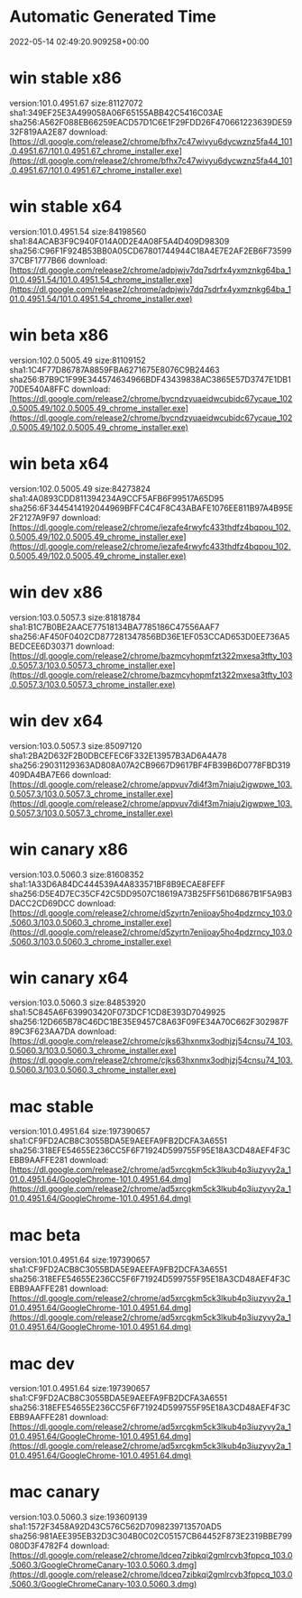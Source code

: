 # Automatic Generated Time
2022-05-14 02:49:20.909258+00:00

# win stable x86
version:101.0.4951.67 
size:81127072 
sha1:349EF25E3A499058A06F65155ABB42C5416C03AE 
sha256:A562F088EB66259EACD57D1C6E1F29FDD26F470661223639DE5932F819AA2E87 
download:[https://dl.google.com/release2/chrome/bfhx7c47wivyu6dycwznz5fa44_101.0.4951.67/101.0.4951.67_chrome_installer.exe](https://dl.google.com/release2/chrome/bfhx7c47wivyu6dycwznz5fa44_101.0.4951.67/101.0.4951.67_chrome_installer.exe) 

# win stable x64
version:101.0.4951.54 
size:84198560 
sha1:84ACAB3F9C940F014A0D2E4A08F5A4D409D98309 
sha256:C96F1F924B53BB0A05CD67801744944C18A4E7E2AF2EB6F7359937CBF1777B66 
download:[https://dl.google.com/release2/chrome/adpjwjv7dq7sdrfx4yxmznkg64ba_101.0.4951.54/101.0.4951.54_chrome_installer.exe](https://dl.google.com/release2/chrome/adpjwjv7dq7sdrfx4yxmznkg64ba_101.0.4951.54/101.0.4951.54_chrome_installer.exe) 

# win beta x86
version:102.0.5005.49 
size:81109152 
sha1:1C4F77D86787A8859FBA6271675E8076C9B24463 
sha256:B7B9C1F99E344574634966BDF43439838AC3865E57D3747E1DB170DE540A8FFC 
download:[https://dl.google.com/release2/chrome/bycndzyuaeidwcubidc67ycaue_102.0.5005.49/102.0.5005.49_chrome_installer.exe](https://dl.google.com/release2/chrome/bycndzyuaeidwcubidc67ycaue_102.0.5005.49/102.0.5005.49_chrome_installer.exe) 

# win beta x64
version:102.0.5005.49 
size:84273824 
sha1:4A0893CDD811394234A9CCF5AFB6F99517A65D95 
sha256:6F3445414192044969BFFC4C4F8C43ABAFE1076EE811B97A4B95E2F2127A9F97 
download:[https://dl.google.com/release2/chrome/iezafe4rwyfc433thdfz4bqpou_102.0.5005.49/102.0.5005.49_chrome_installer.exe](https://dl.google.com/release2/chrome/iezafe4rwyfc433thdfz4bqpou_102.0.5005.49/102.0.5005.49_chrome_installer.exe) 

# win dev x86
version:103.0.5057.3 
size:81818784 
sha1:B1C7B0BE2AACE77518134BA7785186C47556AAF7 
sha256:AF450F0402CD877281347856BD36E1EF053CCAD653D0EE736A5BEDCEE6D30371 
download:[https://dl.google.com/release2/chrome/bazmcyhopmfzt322mxesa3tfty_103.0.5057.3/103.0.5057.3_chrome_installer.exe](https://dl.google.com/release2/chrome/bazmcyhopmfzt322mxesa3tfty_103.0.5057.3/103.0.5057.3_chrome_installer.exe) 

# win dev x64
version:103.0.5057.3 
size:85097120 
sha1:2BA2D632F2B0DBCEFEC6F332E13957B3AD6A4A78 
sha256:29031129363AD808A07A2CB9667D9617BF4FB39B6D0778FBD319409DA4BA7E66 
download:[https://dl.google.com/release2/chrome/appvuv7di4f3m7niaju2igwpwe_103.0.5057.3/103.0.5057.3_chrome_installer.exe](https://dl.google.com/release2/chrome/appvuv7di4f3m7niaju2igwpwe_103.0.5057.3/103.0.5057.3_chrome_installer.exe) 

# win canary x86
version:103.0.5060.3 
size:81608352 
sha1:1A33D6A84DC444539A4A833571BF8B9ECAE8FEFF 
sha256:D5E4D7EC35CF42C5DD9507C18619A73B25FF561D6867B1F5A9B3DACC2CD69DCC 
download:[https://dl.google.com/release2/chrome/d5zyrtn7enijoay5ho4pdzrncy_103.0.5060.3/103.0.5060.3_chrome_installer.exe](https://dl.google.com/release2/chrome/d5zyrtn7enijoay5ho4pdzrncy_103.0.5060.3/103.0.5060.3_chrome_installer.exe) 

# win canary x64
version:103.0.5060.3 
size:84853920 
sha1:5C845A6F639903420F073DCF1CD8E393D7049925 
sha256:12D665B78C46DC1BE35E9457C8A63F09FE34A70C662F302987F89C3F623AA7DA 
download:[https://dl.google.com/release2/chrome/cjks63hxnmx3odhjzj54cnsu74_103.0.5060.3/103.0.5060.3_chrome_installer.exe](https://dl.google.com/release2/chrome/cjks63hxnmx3odhjzj54cnsu74_103.0.5060.3/103.0.5060.3_chrome_installer.exe) 

# mac stable
version:101.0.4951.64 
size:197390657 
sha1:CF9FD2ACB8C3055BDA5E9AEEFA9FB2DCFA3A6551 
sha256:318EFE54655E236CC5F6F71924D599755F95E18A3CD48AEF4F3CEBB9AAFFE281 
download:[https://dl.google.com/release2/chrome/ad5xrcgkm5ck3lkub4p3iuzyvy2a_101.0.4951.64/GoogleChrome-101.0.4951.64.dmg](https://dl.google.com/release2/chrome/ad5xrcgkm5ck3lkub4p3iuzyvy2a_101.0.4951.64/GoogleChrome-101.0.4951.64.dmg) 

# mac beta
version:101.0.4951.64 
size:197390657 
sha1:CF9FD2ACB8C3055BDA5E9AEEFA9FB2DCFA3A6551 
sha256:318EFE54655E236CC5F6F71924D599755F95E18A3CD48AEF4F3CEBB9AAFFE281 
download:[https://dl.google.com/release2/chrome/ad5xrcgkm5ck3lkub4p3iuzyvy2a_101.0.4951.64/GoogleChrome-101.0.4951.64.dmg](https://dl.google.com/release2/chrome/ad5xrcgkm5ck3lkub4p3iuzyvy2a_101.0.4951.64/GoogleChrome-101.0.4951.64.dmg) 

# mac dev
version:101.0.4951.64 
size:197390657 
sha1:CF9FD2ACB8C3055BDA5E9AEEFA9FB2DCFA3A6551 
sha256:318EFE54655E236CC5F6F71924D599755F95E18A3CD48AEF4F3CEBB9AAFFE281 
download:[https://dl.google.com/release2/chrome/ad5xrcgkm5ck3lkub4p3iuzyvy2a_101.0.4951.64/GoogleChrome-101.0.4951.64.dmg](https://dl.google.com/release2/chrome/ad5xrcgkm5ck3lkub4p3iuzyvy2a_101.0.4951.64/GoogleChrome-101.0.4951.64.dmg) 

# mac canary
version:103.0.5060.3 
size:193609139 
sha1:1572F3458A92D43C576C562D7098239713570AD5 
sha256:981AEE395EB32D3C304B0C02C05157CB64452F873E2319BBE799080D3F4782F4 
download:[https://dl.google.com/release2/chrome/ldceq7zibkqi2gmlrcvb3fppcq_103.0.5060.3/GoogleChromeCanary-103.0.5060.3.dmg](https://dl.google.com/release2/chrome/ldceq7zibkqi2gmlrcvb3fppcq_103.0.5060.3/GoogleChromeCanary-103.0.5060.3.dmg) 

